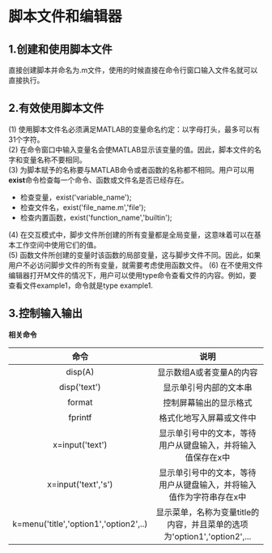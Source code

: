 # 脚本文件和编辑器
## 1.创建和使用脚本文件
直接创建脚本并命名为.m文件，使用的时候直接在命令行窗口输入文件名就可以直接执行。

## 2.有效使用脚本文件
(1) 使用脚本文件名必须满足MATLAB的变量命名约定：以字母打头，最多可以有31个字符。<br>
(2) 在命令窗口中输入变量名会使MATLAB显示该变量的值。因此，脚本文件的名字和变量名称不要相同。<br>
(3) 为脚本赋予的名称要与MATLAB命令或者函数的名称都不相同。用户可以用**exist**命令检查每一个命令、函数或文件名是否已经存在。
* 检查变量，exist('variable_name');
* 检查文件名，exist('file_name.m','file');
* 检查内置函数，exist('function_name','builtin');<br>

(4) 在交互模式中，脚步文件所创建的所有变量都是全局变量，这意味着可以在基本工作空间中使用它们的值。<br>
(5) 函数文件所创建的变量时该函数的局部变量，这与脚步文件不同。因此，如果用户不必访问脚步文件的所有变量，就需要考虑使用函数文件。<bt>
(6) 在不使用文件编辑器打开M文件的情况下，用户可以使用type命令查看文件的内容。例如，要查看文件example1，命令就是type example1.

## 3.控制输入输出
**相关命令**

| 命令 | 说明 |
| :---: | :---: |
| disp(A) | 显示数组A或者变量A的内容 |
| disp('text') | 显示单引号内部的文本串 |
| format | 控制屏幕输出的显示格式 |
| fprintf | 格式化地写入屏幕或文件中 |
| x=input('text') | 显示单引号中的文本，等待用户从键盘输入，并将输入值保存在x中 |
| x=input('text','s') | 显示单引号中的文本，等待用户从键盘输入，并将输入值作为字符串存在x中 |
| k=menu('title','option1','option2',..) | 显示菜单，名称为变量title的内容，并且菜单的选项为'option1','option2',... |